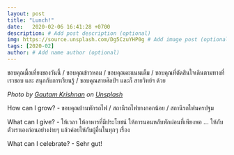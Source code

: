 ```yaml
---
layout: post
title: "Lunch!"
date:   2020-02-06 16:41:28 +0700
description: # Add post description (optional)
img: https://source.unsplash.com/Dg5CzuYHP0g # Add image post (optional)
tags: [2020-02]
author: # Add name author (optional)
---
```

ขอบคุณมื้อเที่ยงของวันนี้ / ขอบคุณข้าวหอม / ขอบคุณคะแนนเต็ม / ขอบคุณที่ตัดสินใจเดินตามทางที่เราชอบ และ สนุกกับการเรียนรู้ / ขอบคุณสายศิลป์ฯ และก็ สายวิทย์ฯ ด้วย

*Photo by [Gautam Krishnan](https://unsplash.com/@gautamkrishnan) on [Unsplash](https://unsplash.com)*

<i class="fa fa-child" style="color:plum"></i>

How can I grow? - ขอบคุณบ้านพักรถไฟ / สถานีรถไฟบางกอกน้อย / สถานีรถไฟนครปฐม

What can I give? - ให้เวลา ให้อาหารที่มีประโยชน์ ให้การนอนหลับพักผ่อนที่เพียงพอ ... ให้กับตัวเราเองก่อนอย่างง่ายๆ แล้วค่อยให้กับผู้อื่นในทุกๆ เรื่อง

What can I celebrate? - Sehr gut!
